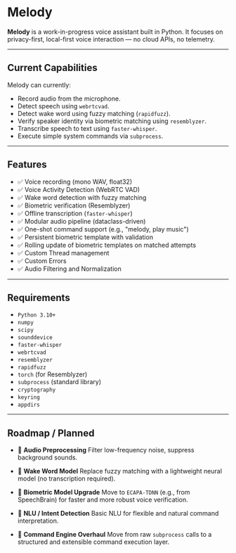 # Melody

**Melody** is a work-in-progress voice assistant built in Python.
It focuses on privacy-first, local-first voice interaction — no cloud APIs, no telemetry.

---

## Current Capabilities

Melody can currently:

* Record audio from the microphone.
* Detect speech using `webrtcvad`.
* Detect wake word using fuzzy matching (`rapidfuzz`).
* Verify speaker identity via biometric matching using `resemblyzer`.
* Transcribe speech to text using `faster-whisper`.
* Execute simple system commands via `subprocess`.

---

## Features

* ✅ Voice recording (mono WAV, float32)
* ✅ Voice Activity Detection (WebRTC VAD)
* ✅ Wake word detection with fuzzy matching
* ✅ Biometric verification (Resemblyzer)
* ✅ Offline transcription (`faster-whisper`)
* ✅ Modular audio pipeline (dataclass-driven)
* ✅ One-shot command support (e.g., "melody, play music")
* ✅ Persistent biometric template with validation
* ✅ Rolling update of biometric templates on matched attempts
* ✅ Custom Thread management
* ✅ Custom Errors
* ✅ Audio Filtering and Normalization

---

## Requirements

* `Python 3.10+`
* `numpy`
* `scipy`
* `sounddevice`
* `faster-whisper`
* `webrtcvad`
* `resemblyzer`
* `rapidfuzz`
* `torch` (for Resemblyzer)
* `subprocess` (standard library)
* `cryptography`
* `keyring`
* `appdirs`

---

## Roadmap / Planned

* 🎯 **Audio Preprocessing**
  Filter low-frequency noise, suppress background sounds.

* 🎯 **Wake Word Model**
  Replace fuzzy matching with a lightweight neural model (no transcription required).

* 🎯 **Biometric Model Upgrade**
  Move to `ECAPA-TDNN` (e.g., from SpeechBrain) for faster and more robust voice verification.

* 🎯 **NLU / Intent Detection**
  Basic NLU for flexible and natural command interpretation.

* 🎯 **Command Engine Overhaul**
  Move from raw `subprocess` calls to a structured and extensible command execution layer.
